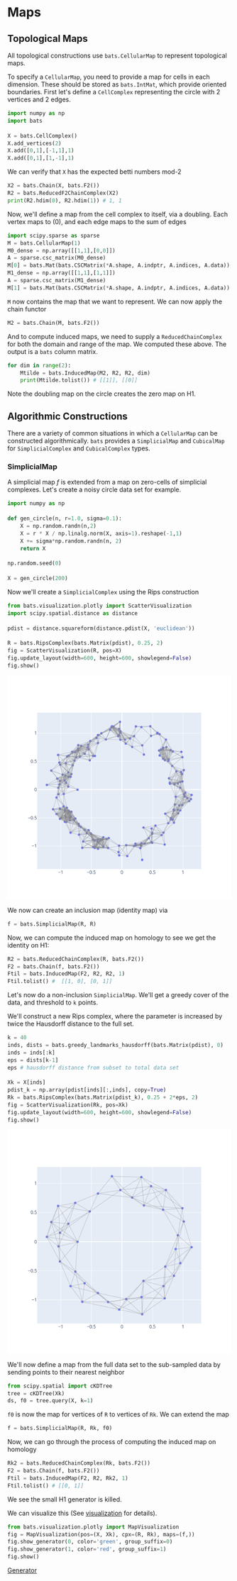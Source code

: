 # Maps

## Topological Maps
All topological constructions use `bats.CellularMap` to represent topological maps.

To specify a `CellularMap`, you need to provide a map for cells in each dimension.  These should be stored as `bats.IntMat`, which provide oriented boundaries.  First let's define a `CellComplex` representing the circle with 2 vertices and 2 edges.


```python
import numpy as np
import bats

X = bats.CellComplex()
X.add_vertices(2)
X.add([0,1],[-1,1],1)
X.add([0,1],[1,-1],1)
```

We can verify that `X` has the expected betti numbers mod-2

```python
X2 = bats.Chain(X, bats.F2())
R2 = bats.ReducedF2ChainComplex(X2)
print(R2.hdim(0), R2.hdim(1)) # 1, 1
```

Now, we'll define a map from the cell complex to itself, via a doubling.  Each vertex maps to (0), and each edge maps to the sum of edges

```python
import scipy.sparse as sparse
M = bats.CellularMap(1)
M0_dense = np.array([[1,1],[0,0]])
A = sparse.csc_matrix(M0_dense)
M[0] = bats.Mat(bats.CSCMatrix(*A.shape, A.indptr, A.indices, A.data))
M1_dense = np.array([[1,1],[1,1]])
A = sparse.csc_matrix(M1_dense)
M[1] = bats.Mat(bats.CSCMatrix(*A.shape, A.indptr, A.indices, A.data))
```

`M` now contains the map that we want to represent.  We can now apply the chain functor

```python
M2 = bats.Chain(M, bats.F2())
```

And to compute induced maps, we need to supply a `ReducedChainComplex` for both the domain and range of the map.  We computed these above.  The output is a `bats` column matrix.

```python
for dim in range(2):
    Mtilde = bats.InducedMap(M2, R2, R2, dim)
    print(Mtilde.tolist()) # [[1]], [[0]]
```

Note the doubling map on the circle creates the zero map on H1.

## Algorithmic Constructions

There are a variety of common situations in which a `CellularMap` can be constructed algorithmically.  `bats` provides a `SimplicialMap` and `CubicalMap` for `SimplicialComplex` and `CubicalComplex` types.

### SimplicialMap

A simplicial map $f$ is extended from a map on zero-cells of simplicial complexes.  Let's create a noisy circle data set for example.

```python
import numpy as np

def gen_circle(n, r=1.0, sigma=0.1):
    X = np.random.randn(n,2)
    X = r * X / np.linalg.norm(X, axis=1).reshape(-1,1)
    X += sigma*np.random.randn(n, 2)
    return X

np.random.seed(0)

X = gen_circle(200)
```

Now we'll create a `SimplicialComplex` using the Rips construction

```python
from bats.visualization.plotly import ScatterVisualization
import scipy.spatial.distance as distance

pdist = distance.squareform(distance.pdist(X, 'euclidean'))

R = bats.RipsComplex(bats.Matrix(pdist), 0.25, 2)
fig = ScatterVisualization(R, pos=X)
fig.update_layout(width=600, height=600, showlegend=False)
fig.show()
```
![Rips Complex](figures/rips_circle.png)

We now can create an inclusion map (identity map) via

```python
f = bats.SimplicialMap(R, R)
```

Now, we can compute the induced map on homology to see we get the identity on H1:
```python
R2 = bats.ReducedChainComplex(R, bats.F2())
F2 = bats.Chain(f, bats.F2())
Ftil = bats.InducedMap(F2, R2, R2, 1)
Ftil.tolist() #  [[1, 0], [0, 1]]
```

Let's now do a non-inclusion `SimplicialMap`.  We'll get a greedy cover of the data, and threshold to `k` points.

We'll construct a new Rips complex, where the parameter is increased by twice the Hausdorff distance to the full set.

```python
k = 40
inds, dists = bats.greedy_landmarks_hausdorff(bats.Matrix(pdist), 0)
inds = inds[:k]
eps = dists[k-1]
eps # hausdorff distance from subset to total data set

Xk = X[inds]
pdist_k = np.array(pdist[inds][:,inds], copy=True)
Rk = bats.RipsComplex(bats.Matrix(pdist_k), 0.25 + 2*eps, 2)
fig = ScatterVisualization(Rk, pos=Xk)
fig.update_layout(width=600, height=600, showlegend=False)
fig.show()
```
![Rips Complex](figures/rips_circle_40.png)

We'll now define a map from the full data set to the sub-sampled data by sending points to their nearest neighbor

```python
from scipy.spatial import cKDTree
tree = cKDTree(Xk)
ds, f0 = tree.query(X, k=1)
```

`f0` is now the map for vertices of `R` to vertices of `Rk`.  We can extend the map

```python
f = bats.SimplicialMap(R, Rk, f0)
```

Now, we can go through the process of computing the induced map on homology

```python
Rk2 = bats.ReducedChainComplex(Rk, bats.F2())
F2 = bats.Chain(f, bats.F2())
Ftil = bats.InducedMap(F2, R2, Rk2, 1)
Ftil.tolist() # [[0, 1]]
```
We see the small H1 generator is killed.

We can visualize this (See [visualization](tutorials/visualization?id=visualization-of-maps) for details).

```python
from bats.visualization.plotly import MapVisualization
fig = MapVisualization(pos=(X, Xk), cpx=(R, Rk), maps=(f,))
fig.show_generator(0, color='green', group_suffix=0)
fig.show_generator(1, color='red', group_suffix=1)
fig.show()
```

[Generator](figures/map_circle_vis.html ':include width=100% height=600px')
